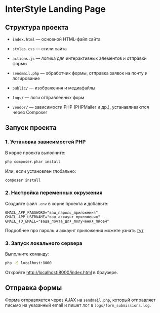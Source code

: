 # InterStyle Landing Page

## Структура проекта

- `index.html` — основной HTML-файл сайта
- `styles.css` — стили сайта
- `actions.js` — логика для интерактивных элементов и отправки формы
- `sendmail.php` — обработчик формы, отправка заявок на почту и логирование
- `public/` — изображения и медиафайлы

- `logs/` — логи отправленных форм
- `vendor/` — зависимости PHP (PHPMailer и др.), устанавливаются через Composer

## Запуск проекта

### 1. Установка зависимостей PHP

В корне проекта выполните:

```sh
php composer.phar install
```

Или, если установлен глобально:

```sh
composer install
```

### 2. Настройка переменных окружения

Создайте файл `.env` в корне проекта и добавьте:

```
GMAIL_APP_PASSWORD="ваш_пароль_приложения"
GMAIL_APP_USERNAME="ваш_аккаунт_приложения"
GMAIL_TO_EMAIL="ваша_почта_для_получения_писем" 
```

Подробнее про пароль и аккаунт приложения можете узнать [тут](https://support.google.com/accounts/answer/185833?hl=ru)

### 3. Запуск локального сервера

Выполните команду:

```sh
php -S localhost:8000
```

Откройте [http://localhost:8000/index.html](http://localhost:8000/index.html) в браузере.

## Отправка формы

Форма отправляется через AJAX на `sendmail.php`, который отправляет письмо на указанный email и пишет лог в `logs/form_submissions.log`.